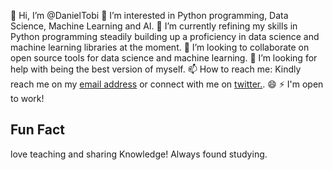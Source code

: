 
👋 Hi, I’m @DanielTobi
👀 I’m interested in Python programming, Data Science, Machine Learning and AI.
🌱 I’m currently refining my skills in Python programming steadily building up a proficiency in data science and machine learning libraries at the moment.
👯 I’m looking to collaborate on open source tools for data science and machine learning.
🤔 I’m looking for help with being the best version of myself.
📫 How to reach me: Kindly reach me on my [email address](adejumobidaniel563@gmail.com) or connect with me on [twitter.](https://twitter.com/DanielTobi0).
😄 ⚡ I'm open to work!

## Fun Fact
love teaching and sharing Knowledge!
Always found studying.
